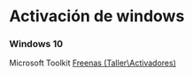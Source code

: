 <!-- TITLE: Activar Windows -->
<!-- SUBTITLE: Metodos para activar windows -->

# Activación de windows
### Windows 10
 Microsoft Toolkit <a href="\\freenas\Taller\Activadores"> Freenas (Taller\Activadores) </a>
 <script>
 alert("Hola")
 </script>
